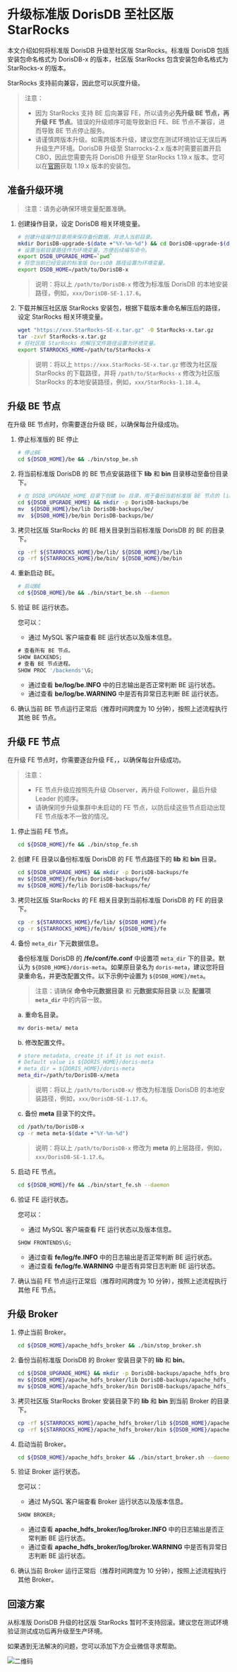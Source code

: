 # 升级标准版 DorisDB 至社区版 StarRocks

本文介绍如何将标准版 DorisDB 升级至社区版 StarRocks。标准版 DorisDB 包括安装包命名格式为 DorisDB-x 的版本，社区版 StarRocks 包含安装包命名格式为 StarRocks-x 的版本。

StarRocks 支持前向兼容，因此您可以灰度升级。

> 注意：
>
> * 因为 StarRocks 支持 BE 后向兼容 FE，所以请务必**先升级 BE 节点，再升级 FE 节点**。错误的升级顺序可能导致新旧 FE、BE 节点不兼容，进而导致 BE 节点停止服务。
> * 请谨慎跨版本升级。如需跨版本升级，建议您在测试环境验证无误后再升级生产环境。DorisDB 升级至 Starrocks-2.x 版本时需要前置开启 CBO，因此您需要先将 DorisDB 升级至 StarRocks 1.19.x 版本。您可以在[官网](https://www.starrocks.com/zh-CN/download)获取 1.19.x 版本的安装包。

## 准备升级环境

> 注意：请务必确保环境变量配置准确。

1. 创建操作目录，设定 DorisDB 相关环境变量。

    ```bash
    # 创建升级操作目录用来保存备份数据，并进入当前目录。
    mkdir DorisDB-upgrade-$(date +"%Y-%m-%d") && cd DorisDB-upgrade-$(date +"%Y-%m-%d")
    # 设置当前目录路径作为环境变量，方便后续编写命令。
    export DSDB_UPGRADE_HOME=`pwd`
    # 将您当前已经安装的标准版 DorisDB 路径设置为环境变量。
    export DSDB_HOME=/path/to/DorisDB-x
    ```

    > 说明：将以上 `/path/to/DorisDB-x` 修改为标准版 DorisDB 的本地安装路径，例如，`xxx/DorisDB-SE-1.17.6`。

2. 下载并解压社区版 StarRocks 安装包，根据下载版本重命名解压后的路径，设定 StarRocks 相关环境变量。

    ```bash
    wget "https://xxx.StarRocks-SE-x.tar.gz" -O StarRocks-x.tar.gz
    tar -zxvf StarRocks-x.tar.gz
    # 将社区版 StarRocks 的解压文件路径设置为环境变量。
    export STARROCKS_HOME=/path/to/StarRocks-x
    ```

    > 说明：将以上 `https://xxx.StarRocks-SE-x.tar.gz` 修改为社区版 StarRocks 的下载路径，并将 `/path/to/StarRocks-x` 修改为社区版 StarRocks 的本地安装路径，例如，`xxx/StarRocks-1.18.4`。

## 升级 BE 节点

在升级 BE 节点时，你需要逐台升级 BE，以确保每台升级成功。

1. 停止标准版的 BE 停止

    ```bash
    # 停止BE
    cd ${DSDB_HOME}/be && ./bin/stop_be.sh
    ```

2. 将当前标准版 DorisDB 的 BE 节点安装路径下 **lib** 和 **bin** 目录移动至备份目录下。

    ```bash
    # 在 DSDB_UPGRADE_HOME 目录下创建 be 目录，用于备份当前标准版 BE 节点的 lib。
    cd ${DSDB_UPGRADE_HOME} && mkdir -p DorisDB-backups/be
    mv  ${DSDB_HOME}/be/lib DorisDB-backups/be/
    mv  ${DSDB_HOME}/be/bin DorisDB-backups/be/
    ```

3. 拷贝社区版 StarRocks 的 BE 相关目录到当前标准版 DorisDB 的 BE 的目录下。

    ```bash
    cp -rf ${STARROCKS_HOME}/be/lib/ ${DSDB_HOME}/be/lib
    cp -rf ${STARROCKS_HOME}/be/bin/ ${DSDB_HOME}/be/bin
    ```

4. 重新启动 BE。

    ```bash
    # 启动BE
    cd ${DSDB_HOME}/be && ./bin/start_be.sh --daemon
    ```

5. 验证 BE 运行状态。

    您可以：

    * 通过 MySQL 客户端查看 BE 运行状态以及版本信息。

    ```sql
    # 查看所有 BE 节点。
    SHOW BACKENDS;
    # 查看 BE 节点进程。
    SHOW PROC '/backends'\G;
    ```

    * 通过查看 **be/log/be.INFO** 中的日志输出是否正常判断 BE 运行状态。
    * 通过查看 **be/log/be.WARNING** 中是否有异常日志判断 BE 运行状态。

6. 确认当前 BE 节点运行正常后（推荐时间跨度为 10 分钟），按照上述流程执行其他 BE 节点。

## 升级 FE 节点

在升级 FE 节点时，你需要逐台升级 FE，，以确保每台升级成功。

> 注意：
>
> * FE 节点升级应按照先升级 Observer，再升级 Follower，最后升级 Leader 的顺序。
> * 请确保同步升级集群中未启动的 FE 节点，以防后续这些节点启动出现 FE 节点版本不一致的情况。

1. 停止当前 FE 节点。

    ```bash
    cd ${DSDB_HOME}/fe && ./bin/stop_fe.sh
    ```

2. 创建 FE 目录以备份标准版 DorisDB 的 FE 节点路径下的 **lib** 和 **bin** 目录。

    ```bash
    cd ${DSDB_UPGRADE_HOME} && mkdir -p DorisDB-backups/fe
    mv ${DSDB_HOME}/fe/bin DorisDB-backups/fe/
    mv ${DSDB_HOME}/fe/lib DorisDB-backups/fe/
    ```

3. 拷贝社区版 StarRocks 的 FE 相关目录到当前标准版 DorisDB 的 FE 的目录下。

    ```bash
    cp -r ${STARROCKS_HOME}/fe/lib/ ${DSDB_HOME}/fe
    cp -r ${STARROCKS_HOME}/fe/bin/ ${DSDB_HOME}/fe
    ```

4. 备份 `meta_dir` 下元数据信息。

    备份标准版 DorisDB 的 **/fe/conf/fe.conf** 中设置项 `meta_dir` 下的目录。默认为 `${DSDB_HOME}/doris-meta`。如果原目录名为 `doris-meta`，建议您将目录重命名，并更改配置文件。以下示例中设置为 `${DSDB_HOME}/meta`。

    > 注意：请确保 **命令中元数据目录** 和 **元数据实际目录** 以及 **配置项 `meta_dir`** 中的内容一致。

    a. 重命名目录。

    ```bash
    mv doris-meta/ meta
    ```

    b. 修改配置文件。

    ```bash
    # store metadata, create it if it is not exist.
    # Default value is ${DORIS_HOME}/doris-meta
    # meta_dir = ${DORIS_HOME}/doris-meta
    meta_dir=/path/to/DorisDB-x/meta
    ```

    > 说明：将以上 `/path/to/DorisDB-x/` 修改为标准版 DorisDB 的本地安装路径，例如，`xxx/DorisDB-SE-1.17.6`。

    c. 备份 **meta** 目录下的文件。

    ```bash
    cd /path/to/DorisDB-x
    cp -r meta meta-$(date +"%Y-%m-%d")
    ```

    > 说明：将以上 `/path/to/DorisDB-x` 修改为 **meta** 的上层路径，例如，`xxx/DorisDB-SE-1.17.6`。

5. 启动 FE 节点。

    ```bash
    cd ${DSDB_HOME}/fe && ./bin/start_fe.sh --daemon
    ```

6. 验证 FE 运行状态。

    您可以：

    * 通过 MySQL 客户端查看 FE 运行状态以及版本信息。

    ```sql
    SHOW FRONTENDS\G;
    ```

    * 通过查看 **fe/log/fe.INFO** 中的日志输出是否正常判断 BE 运行状态。
    * 通过查看 **fe/log/fe.WARNING** 中是否有异常日志判断 BE 运行状态。

7. 确认当前 FE 节点运行正常后（推荐时间跨度为 10 分钟），按照上述流程执行其他 FE 节点。

## 升级 Broker

1. 停止当前 Broker。

    ```bash
    cd ${DSDB_HOME}/apache_hdfs_broker && ./bin/stop_broker.sh
    ```

2. 备份当前标准版 DorisDB 的 Broker 安装目录下的 **lib** 和 **bin**。

    ```bash
    cd ${DSDB_UPGRADE_HOME} && mkdir -p DorisDB-backups/apache_hdfs_broker
    mv ${DSDB_HOME}/apache_hdfs_broker/lib DorisDB-backups/apache_hdfs_broker/
    mv ${DSDB_HOME}/apache_hdfs_broker/bin DorisDB-backups/apache_hdfs_broker/
    ```

3. 拷贝社区版 StarRocks Broker 安装目录下的 **lib** 和 **bin** 到当前 Broker 的目录下。

    ```bash
    cp -rf ${STARROCKS_HOME}/apache_hdfs_broker/lib ${DSDB_HOME}/apache_hdfs_broker
    cp -rf ${STARROCKS_HOME}/apache_hdfs_broker/bin ${DSDB_HOME}/apache_hdfs_broker
    ```

4. 启动当前 Broker。

    ```bash
    cd ${DSDB_HOME}/apache_hdfs_broker && ./bin/start_broker.sh --daemon
    ```

5. 验证 Broker 运行状态。

    您可以：

    * 通过 MySQL 客户端查看 Broker 运行状态以及版本信息。

    ```sql
    SHOW BROKER;
    ```

    * 通过查看 **apache_hdfs_broker/log/broker.INFO** 中的日志输出是否正常判断 BE 运行状态。
    * 通过查看 **apache_hdfs_broker/log/broker.WARNING** 中是否有异常日志判断 BE 运行状态。

6. 确认当前 Broker 运行正常后（推荐时间跨度为 10 分钟），按照上述流程执行其他 Broker。

## 回滚方案

从标准版 DorisDB 升级的社区版 StarRocks 暂时不支持回滚。建议您在测试环境验证测试成功后再升级至生产环境。

如果遇到无法解决的问题，您可以添加下方企业微信寻求帮助。

![二维码](../assets/8.3.1.png)
